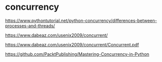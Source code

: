 # concurrency 

https://www.pythontutorial.net/python-concurrency/differences-between-processes-and-threads/

https://www.dabeaz.com/usenix2009/concurrent/

https://www.dabeaz.com/usenix2009/concurrent/Concurrent.pdf

https://github.com/PacktPublishing/Mastering-Concurrency-in-Python
